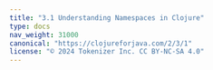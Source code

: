 ```yaml
---
title: "3.1 Understanding Namespaces in Clojure"
type: docs
nav_weight: 31000
canonical: "https://clojureforjava.com/2/3/1"
license: "© 2024 Tokenizer Inc. CC BY-NC-SA 4.0"
---
```

